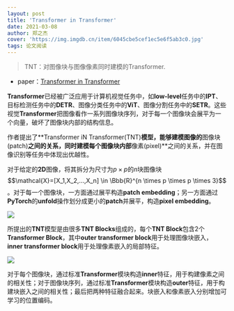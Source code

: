 ```yaml
---
layout: post
title: 'Transformer in Transformer'
date: 2021-03-08
author: 郑之杰
cover: 'https://img.imgdb.cn/item/6045cbe5cef1ec5e6f5ab3c0.jpg'
tags: 论文阅读
---
```


> TNT：对图像块与图像像素同时建模的Transformer.

- paper：[Transformer in Transformer](https://arxiv.org/abs/2103.00112)

**Transformer**已经被广泛应用于计算机视觉任务中，如**low-level**任务中的**IPT**、目标检测任务中的**DETR**、图像分类任务中的**ViT**、图像分割任务中的**SETR**。这些视觉**Transformer**把图像看作一系列图像块序列，对于每一个图像块会展平为一个向量，破坏了图像块内部的结构信息。

作者提出了**Transformer iN Transformer(TNT)**模型，能够建模图像的**图像块(patch)**之间的关系，同时建模每个图像块内部**像素(pixel)**之间的关系，并在图像识别等任务中体现出优越性。

对于给定的**2D**图像，将其拆分为尺寸为$p \times p$的$n$块图像块$$\mathcal{X}=[X_1,X_2,...,X_n] \in \Bbb{R}^{n \times p \times p \times 3}$$。对于每一个图像块，一方面通过展平构造**patch embedding**；另一方面通过**PyTorch**的**unfold**操作划分成更小的**patch**并展平，构造**pixel embedding**。

![](https://pic.imgdb.cn/item/63fdaf91f144a01007bfaddd.jpg)

所提出的**TNT**模型是由很多**TNT Blocks**组成的，每个**TNT Block**包含2个**Transformer Block**，其中**outer transformer block**用于处理图像块嵌入，**inner transformer block**用于处理像素嵌入的局部特征。

![](https://pic.imgdb.cn/item/63fdb1faf144a01007c33c80.jpg)


对于每个图像块，通过标准**Transformer**模块构造**inner**特征，用于构建像素之间的相关性；对于图像块序列，通过标准**Transformer**模块构造**outer**特征，用于构建块嵌入之间的相关性；最后把两种特征融合起来。块嵌入和像素嵌入分别增加可学习的位置编码。


